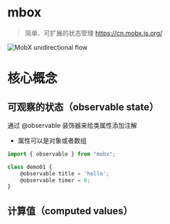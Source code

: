 
# mbox
> 简单、可扩展的状态管理
> https://cn.mobx.js.org/

![MobX unidirectional flow](https://cn.mobx.js.org/flow.png)

# 核心概念

## 可观察的状态（observable state）
通过 @observable 装饰器来给类属性添加注解
* 属性可以是对象或者数组
```ts
import { observable } from "mobx";

class demo01 {
	@observable title = 'hello';
	@observable timer = 0;
}
```

## 计算值（computed values）
```ts


```
<!--stackedit_data:
eyJoaXN0b3J5IjpbMTg0NjI2MjEwMiwxMTQ2OTIxMjksMzU3NT
E3OTgxLDk2MjY1MjY1M119
-->